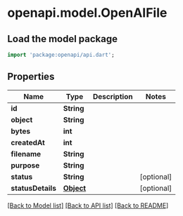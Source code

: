 # openapi.model.OpenAIFile

## Load the model package
```dart
import 'package:openapi/api.dart';
```

## Properties
Name | Type | Description | Notes
------------ | ------------- | ------------- | -------------
**id** | **String** |  | 
**object** | **String** |  | 
**bytes** | **int** |  | 
**createdAt** | **int** |  | 
**filename** | **String** |  | 
**purpose** | **String** |  | 
**status** | **String** |  | [optional] 
**statusDetails** | [**Object**](.md) |  | [optional] 

[[Back to Model list]](../README.md#documentation-for-models) [[Back to API list]](../README.md#documentation-for-api-endpoints) [[Back to README]](../README.md)


